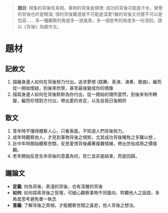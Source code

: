 > **題目**:
> 現象的背後有真相，事物的背後是規律; 成功的背後可能是汗水，榮譽的背後也許是眼淚; 恨的背後難道就不可能是深愛?嚴的背後又何嘗不可以是包容…… 多一種觀察的角度多一道風景。多一個思考的角度多一份深刻。請以《背後》為題作文。

# 題材
## 記敘文
1. 描繪身邊人如何在背後努力付出，追求夢想 (跳舞、表演、演奏、歌曲)，繼而從一開始懷疑，到後來欣賞，甚至最後變成你的偶像
2. 描寫身邊人如何在背後默默為你付出，從一開始的理所當然，到後來有所轉變，繼而珍惜對方付出，帶出愛的肯定，以及自我日後期許

## 散文
1. 青年時不懂得體察人心，只看表面，不知道人們背後努力。
2. 成年時觀察他人，才見到事物背後之規矩，尤其成功背後犧牲之多難以想 。
3. 壯中年時開始體察世間，反思愛恨背後藏著複雜情緒，帶出世俗成熟之價值觀。
4. 老年開始反思生命背後的意義為何，死亡並非是結束，而是回歸。

## 議論文
- **定義**: 何為背後，表淺的背後，也有深層的背後
- **如何**: 如何探索背後之哲理，可細心觀察事物不同面向、聆聽他人之話語，多角度思考避免單一執念
- **意義**: 了解背後之真相，才能體察世間之喜悲，他人背後之想法。
